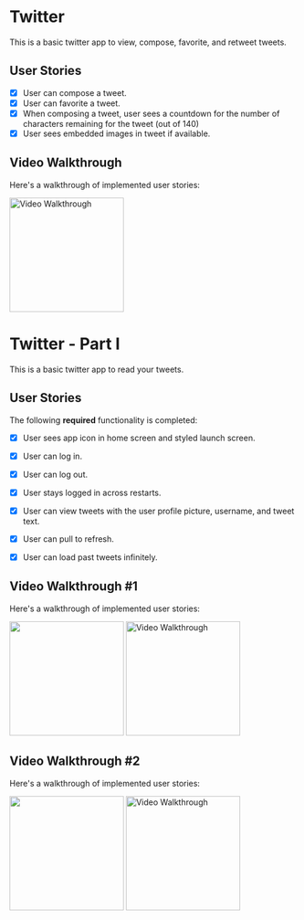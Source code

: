 
# Twitter

This is a basic twitter app to view, compose, favorite, and retweet tweets.

## User Stories

- [x] User can compose a tweet.
- [x] User can favorite a tweet.
- [x] When composing a tweet, user sees a countdown for the number of characters remaining for the tweet (out of 140) 
- [x] User sees embedded images in tweet if available. 

## Video Walkthrough

Here's a walkthrough of implemented user stories:

<img src='http://g.recordit.co/RCzxzHkXq3.gif' title='Video Walkthrough' width='200' alt='Video Walkthrough' />

# Twitter - Part I

This is a basic twitter app to read your tweets.

## User Stories

The following **required** functionality is completed:

- [x] User sees app icon in home screen and styled launch screen. 
- [x] User can log in.
- [x] User can log out. 
- [x] User stays logged in across restarts. 
- [x] User can view tweets with the user profile picture, username, and tweet text. 
- [x] User can pull to refresh. 
- [x] User can load past tweets infinitely. 


## Video Walkthrough #1

Here's a walkthrough of implemented user stories:
 
<img src="http://g.recordit.co/L5QlaQsk5X.gif" width=200> <img src='http://g.recordit.co/qLSuIMnGOg.gif' title='Video Walkthrough' width='200' alt='Video Walkthrough' />

## Video Walkthrough #2

Here's a walkthrough of implemented user stories:

<img src="http://g.recordit.co/VDEiFAz3yj.gif" width=200> <img src='http://g.recordit.co/5903aXdAoI.gif' title='Video Walkthrough #2' width='200' alt='Video Walkthrough' /> 
